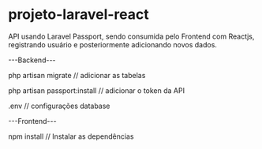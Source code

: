 # projeto-laravel-react

API usando Laravel Passport, sendo consumida pelo Frontend com Reactjs, registrando usuário e posteriormente adicionando novos dados.

---Backend---

php artisan migrate // adicionar as tabelas

php artisan passport:install // adicionar o token da API

.env // configurações database

---Frontend---

npm install // Instalar as dependências

